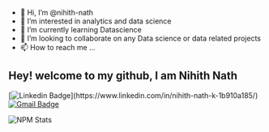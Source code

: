 - 👋 Hi, I’m @nihith-nath
- 👀 I’m interested in analytics and data science
- 🌱 I’m currently learning Datascience 
- 💞️ I’m looking to collaborate on any Data science or data related projects
- 📫 How to reach me ...

## Hey! welcome to my github, I am Nihith Nath

[![Linkedin Badge](https://img.shields.io/badge/-midhruvjaink-blue?style=flat-square&logo=Linkedin&logoColor=white&link=[https://www.linkedin.com/in/midhruvjaink/](https://www.linkedin.com/in/nihith-nath-k-1b910a185/))](https://www.linkedin.com/in/nihith-nath-k-1b910a185/)
[![Gmail Badge](https://img.shields.io/badge/-nihithnath@gmail.com-c14438?style=flat-square&logo=Gmail&logoColor=white&link=mailto:nihithnath@gmail.com)](mailto:nihithnath@gmail.com)

<!-- This is taken from https://github.com/maddhruv/npm-statistics -->

![NPM Stats](https://img.shields.io/endpoint?url=https%3A%2F%2Fraw.githubusercontent.com%2Fmaddhruv%2Fnpm-statistics%2Fmaster%2Fstats.json)

